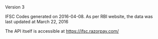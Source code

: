 Version 3

IFSC Codes generated on 2016-04-08. As per RBI website, the data was last updated at March 22, 2016

The API itself is accessible at https://ifsc.razorpay.com/
